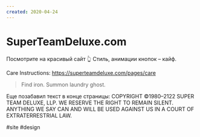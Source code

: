 ```yaml
---
created: 2020-04-24
---
```


# SuperTeamDeluxe.com

Посмотрите на красивый сайт 👆
Стиль, анимации кнопок – кайф.

Care Instructions: https://superteamdeluxe.com/pages/care 
> Find iron. Summon laundry ghost.

Еще позабавил текст в конце страницы: 
COPYRIGHT ©1980–2122 SUPER TEAM DELUXE, LLP. WE RESERVE THE RIGHT TO REMAIN SILENT. ANYTHING WE SAY CAN AND WILL BE USED AGAINST US IN A COURT OF EXTRATERRESTRIAL LAW.

#site #design
